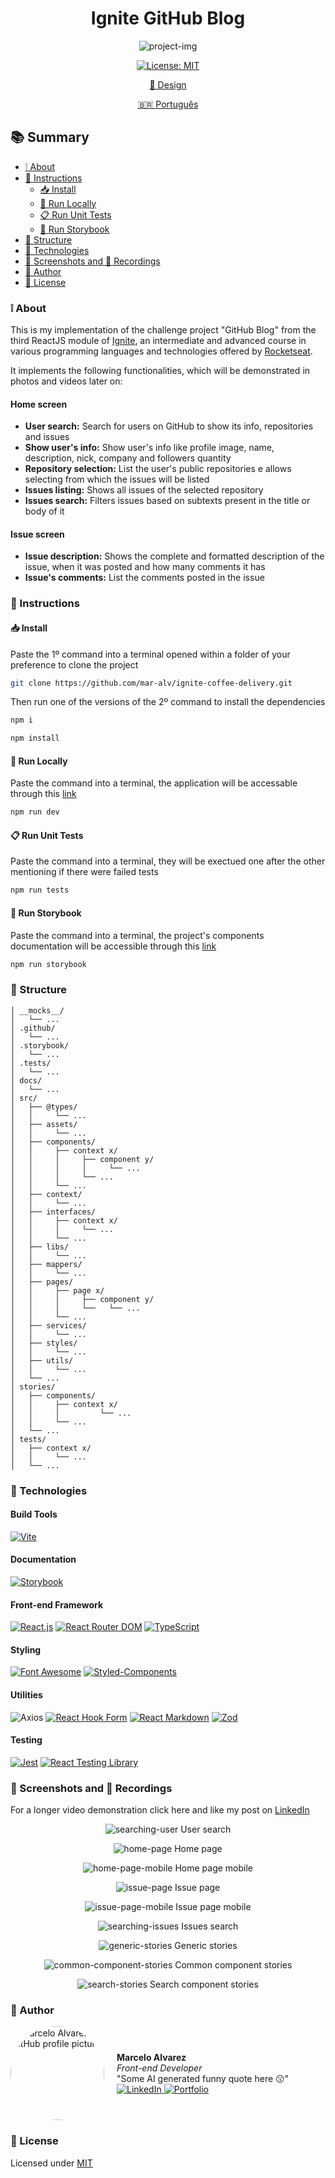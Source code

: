<h1 align='center'> Ignite GitHub Blog </h1>

<div align='center'>

  ![project-img](./.github/cover.jpg)
  
  [![License: MIT](https://img.shields.io/badge/License-MIT-brightgreen.svg)](https://opensource.org/licenses/MIT)

  [🎨 Design](https://www.figma.com/file/9n2ccyeFz0vWsJ6Dcx5JuR/GitHub-Blog-(Community)?type=design&node-id=2-12&mode=design&t=IjiuQjVEQfwG7ASw-0)

  [🇧🇷 Português](./docs/README-pt.md)

</div>

## 📚 Summary
- [❕ About](#about)
- [📖 Instructions](#instructions)
  - [📥 Install](#install)
  - [🚀 Run Locally](#locally)
  - [📋 Run Unit Tests](#unit-tests)
  - [📔 Run Storybook](#storybook)
- [📂 Structure](#structure)
- [🧰 Technologies](#technologies)
- [📸 Screenshots and 🎥 Recordings](#screenshots-prints)
- [👤 Author](#author)
- [📄 License](#license)

### <a id='about' style='text-decoration: none; color: inherit;'>❕ About</a>
This is my implementation of the challenge project "GitHub Blog" from the third ReactJS module of [Ignite](https://www.rocketseat.com.br/ignite), an intermediate and advanced course in various programming languages and technologies offered by [Rocketseat](https://www.rocketseat.com.br/).

It implements the following functionalities, which will be demonstrated in photos and videos later on:
#### **Home screen**
- **User search:** Search for users on GitHub to show its info, repositories and issues
- **Show user's info:** Show user's info like profile image, name, description, nick, company and followers quantity
- **Repository selection:** List the user's public repositories e allows selecting from which the issues will be listed
- **Issues listing:** Shows all issues of the selected repository
- **Issues search:** Filters issues based on subtexts present in the title or body of it
#### **Issue screen**
- **Issue description:** Shows the complete and formatted description of the issue, when it was posted and how many comments it has
- **Issue's comments:** List the comments posted in the issue

### <a id='instructions' style='text-decoration: none; color: inherit;'>📖 Instructions</a>
#### <a id='instalar' style='text-decoration: none; color: inherit;'>📥 Install</a>
Paste the 1º command into a terminal opened within a folder of your preference to clone the project
```sh
git clone https://github.com/mar-alv/ignite-coffee-delivery.git
```

Then run one of the versions of the 2º command to install the dependencies
```sh
npm i
```
```sh
npm install
```

#### <a id='locally' style='text-decoration: none; color: inherit;'>🚀 Run Locally</a>
Paste the command into a terminal, the application will be accessable through this [link](http://localhost:5173)
```sh
npm run dev
```

#### <a id='unit-tests' style='text-decoration: none; color: inherit;'>📋 Run Unit Tests</a>
Paste the command into a terminal, they will be exectued one after the other mentioning if there were failed tests
```sh
npm run tests
```

#### <a id='storybook' style='text-decoration: none; color: inherit;'>📔 Run Storybook</a>
Paste the command into a terminal, the project's components documentation will be accessible through this [link](http://localhost:6006)
```sh
npm run storybook
```

### <a id='structure' style='text-decoration: none; color: inherit;'>📂 Structure</a>
```
│ __mocks__/
│   └── ...
│ .github/
│   └── ...
│ .storybook/
│   └── ...
│ .tests/
│   └── ...
│ docs/
│   └── ...
│ src/
│   ├── @types/
│   │     └── ...
│   ├── assets/
│   │     └── ...
│   ├── components/
│   │     ├── context x/
│   │     │     ├── component y/
│   │     │     │     └── ...
│   │     │     └── ...
│   │     └── ...
│   ├── context/
│   │     └── ...
│   ├── interfaces/
│   │     ├── context x/
│   │     │     └── ...
│   │     └── ...
│   ├── libs/
│   │     └── ...
│   ├── mappers/
│   │     └── ...
│   ├── pages/
│   │     ├── page x/
│   │     │     ├── component y/
│   │     │     └──   └── ...
│   │     └── ...
│   ├── services/
│   │     └── ...
│   ├── styles/
│   │     └── ...
│   ├── utils/
│   │     └── ...
│   └── ...
│ stories/
│   ├── components/
│   │     ├── context x/
│   │     │			└── ...
│   │     └── ...
│   └── ...
│ tests/
│   ├── context x/
│   │     └── ...
│   └── ...
```

### <a id='technologies' style='text-decoration: none; color: inherit;'>🧰 Technologies</a>
#### Build Tools
[![Vite](https://img.shields.io/badge/Vite-646CFF?style=for-the-badge&logo=vite&logoColor=white)](https://vitejs.dev/)

#### Documentation
[![Storybook](https://img.shields.io/badge/Storybook-FF4785?style=for-the-badge&logo=storybook&logoColor=white)](https://storybook.js.org/)

#### Front-end Framework
[![React.js](https://img.shields.io/badge/React.js-61DAFB?style=for-the-badge&logo=react&logoColor=white)](https://reactjs.org/)
[![React Router DOM](https://img.shields.io/badge/React%20Router%20DOM-61DAFB?style=for-the-badge&logo=react-router&logoColor=white&color=red)](https://reactrouter.com/en/main)
[![TypeScript](https://img.shields.io/badge/TypeScript-3178C6?style=for-the-badge&logo=typescript&logoColor=white)](https://www.typescriptlang.org/)

#### Styling
[![Font Awesome](https://img.shields.io/badge/Font_Awesome-339AF0?style=for-the-badge&logo=font-awesome&logoColor=white)](https://fontawesome.com/)
[![Styled-Components](https://img.shields.io/badge/styled--components-DB7093?style=for-the-badge&logo=styled-components&logoColor=white)](https://styled-components.com/)

#### Utilities
![Axios](https://img.shields.io/badge/Axios-764ABC?style=for-the-badge&labelColor=white&logo=axios&logoColor=764ABC)
[![React Hook Form](https://img.shields.io/badge/React_Hook_Form-FF6B6B?style=for-the-badge&logo=react&logoColor=white)](https://react-hook-form.com/)
[![React Markdown](https://img.shields.io/badge/React_Markdown-282c34?style=for-the-badge&logo=markdown&logoColor=white)](https://github.com/remarkjs/react-markdown)
[![Zod](https://img.shields.io/badge/Zod-007ACC?style=for-the-badge&logo=superman&logoColor=white)](https://zod.dev/)

#### Testing
[![Jest](https://img.shields.io/badge/Jest-C21325?style=for-the-badge&logo=jest&logoColor=white)](https://jestjs.io/)
[![React Testing Library](https://img.shields.io/badge/React%20Testing%20Library-E33332?style=for-the-badge&logo=testing-library&logoColor=white)](https://testing-library.com/docs/react-testing-library/intro)

### <a id='screenshots-prints' style='text-decoration: none; color: inherit;'>📸 Screenshots and 🎥 Recordings</a>
For a longer video demonstration click here and like my post on [LinkedIn](https://www.linkedin.com/feed/update/urn:li:activity:7195123027691368449/)

<div align='center'>

  ![searching-user](./.github/user-search.gif)
  User search

</div>

<div align='center'>

  ![home-page](./.github/home-page.gif)
  Home page

</div>

<div align='center'>

  ![home-page-mobile](./.github/home-page-mobile.gif)
  Home page mobile

</div>

<div align='center'>

  ![issue-page](./.github/issue-page.gif)
  Issue page

</div>

<div align='center'>

  ![issue-page-mobile](./.github/issue-page-mobile.gif)
  Issue page mobile

</div>

<div align='center'>

  ![searching-issues](./.github/issues-search.gif)
  Issues search

</div>

<div align='center'>

  ![generic-stories](./.github/generic-stories.gif)
  Generic stories

</div>

<div align='center'>

  ![common-component-stories](./.github/common-component-stories.gif)
  Common component stories

</div>

<div align='center'>

  ![search-stories](./.github/search-stories.gif)
  Search component stories

</div>

### <a id='author' style='text-decoration: none; color: inherit;'>👤 Author</a>
<div style='display: flex; align-items: center;'>
		<img src='https://github.com/mar-alv.png' alt='Marcelo Alvarez GitHub profile picture' style='width: 150px; border-radius: 50%; margin-right: 20px;'>
		<div>
				<strong>Marcelo Alvarez</strong>
				<br>
				<em>Front-end Developer</em><br>
				<span>"Some AI generated funny quote here 😗"</span><br>
				<a href='https://www.linkedin.com/in/mar-alv'>
					<img
						alt='LinkedIn'
						src='https://img.shields.io/badge/LinkedIn-Marcelo%20Alvarez-0077B5?logo=linkedin&logoColor=white'
					/>
				</a>
				<a href='https://mar-alv.github.io/'>
					<img
						alt='Portfolio'
						src='https://img.shields.io/badge/Portfolio-Marcelo%20Alvarez-000?style=flat&logo=portfolio&logoColor=white'
					/>
				</a>
		</div>
</div>

### <a id='license' style='text-decoration: none; color: inherit;'>📄 License</a>
Licensed under [MIT](./LICENSE)

